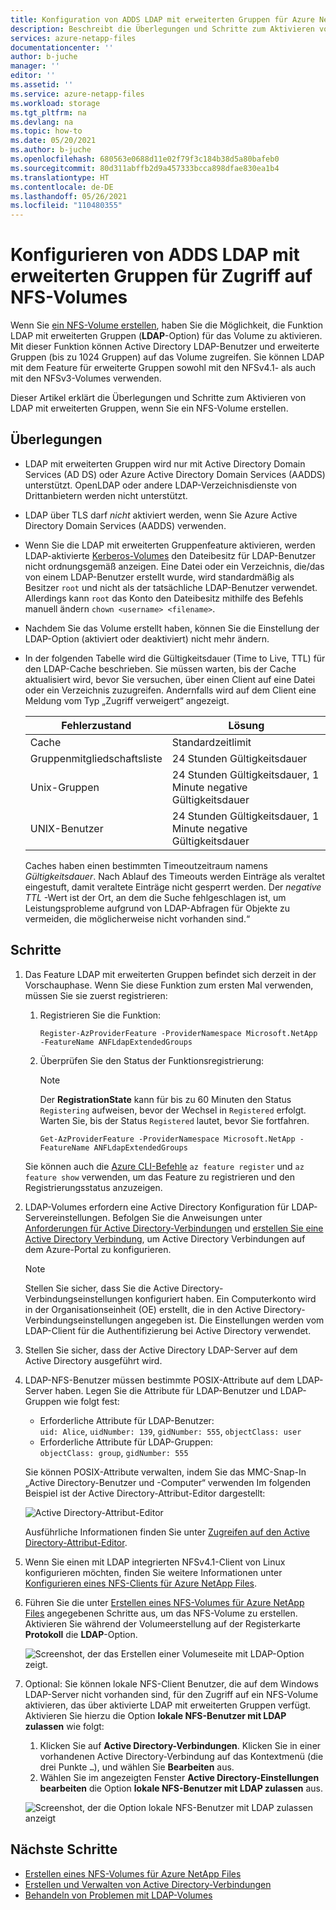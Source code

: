 ```yaml
---
title: Konfiguration von ADDS LDAP mit erweiterten Gruppen für Azure NetApp-Dateien für NFS-Volumes | Microsoft-Dokumentation
description: Beschreibt die Überlegungen und Schritte zum Aktivieren von LDAP mit erweiterten Gruppen, wenn Sie mit Azure NetApp-Dateien ein NFS-Volume erstellen.
services: azure-netapp-files
documentationcenter: ''
author: b-juche
manager: ''
editor: ''
ms.assetid: ''
ms.service: azure-netapp-files
ms.workload: storage
ms.tgt_pltfrm: na
ms.devlang: na
ms.topic: how-to
ms.date: 05/20/2021
ms.author: b-juche
ms.openlocfilehash: 680563e0688d11e02f79f3c184b38d5a80bafeb0
ms.sourcegitcommit: 80d311abffb2d9a457333bcca898dfae830ea1b4
ms.translationtype: HT
ms.contentlocale: de-DE
ms.lasthandoff: 05/26/2021
ms.locfileid: "110480355"
---
```

# <a name="configure-adds-ldap-with-extended-groups-for-nfs-volume-access"></a>Konfigurieren von ADDS LDAP mit erweiterten Gruppen für Zugriff auf NFS-Volumes

Wenn Sie [ein NFS-Volume erstellen](azure-netapp-files-create-volumes.md), haben Sie die Möglichkeit, die Funktion LDAP mit erweiterten Gruppen (**LDAP**-Option) für das Volume zu aktivieren. Mit dieser Funktion können Active Directory LDAP-Benutzer und erweiterte Gruppen (bis zu 1024 Gruppen) auf das Volume zugreifen. Sie können LDAP mit dem Feature für erweiterte Gruppen sowohl mit den NFSv4.1- als auch mit den NFSv3-Volumes verwenden. 

Dieser Artikel erklärt die Überlegungen und Schritte zum Aktivieren von LDAP mit erweiterten Gruppen, wenn Sie ein NFS-Volume erstellen.  

## <a name="considerations"></a>Überlegungen

* LDAP mit erweiterten Gruppen wird nur mit Active Directory Domain Services (AD DS) oder Azure Active Directory Domain Services (AADDS) unterstützt. OpenLDAP oder andere LDAP-Verzeichnisdienste von Drittanbietern werden nicht unterstützt. 

* LDAP über TLS darf *nicht* aktiviert werden, wenn Sie Azure Active Directory Domain Services (AADDS) verwenden.  

* Wenn Sie die LDAP mit erweiterten Gruppenfeature aktivieren, werden LDAP-aktivierte [Kerberos-Volumes](configure-kerberos-encryption.md) den Dateibesitz für LDAP-Benutzer nicht ordnungsgemäß anzeigen. Eine Datei oder ein Verzeichnis, die/das von einem LDAP-Benutzer erstellt wurde, wird standardmäßig als Besitzer `root` und nicht als der tatsächliche LDAP-Benutzer verwendet. Allerdings kann `root` das Konto den Dateibesitz mithilfe des Befehls manuell ändern `chown <username> <filename>`. 

* Nachdem Sie das Volume erstellt haben, können Sie die Einstellung der LDAP-Option (aktiviert oder deaktiviert) nicht mehr ändern.  

* In der folgenden Tabelle wird die Gültigkeitsdauer (Time to Live, TTL) für den LDAP-Cache beschrieben. Sie müssen warten, bis der Cache aktualisiert wird, bevor Sie versuchen, über einen Client auf eine Datei oder ein Verzeichnis zuzugreifen. Andernfalls wird auf dem Client eine Meldung vom Typ „Zugriff verweigert“ angezeigt. 

    |     Fehlerzustand    |     Lösung    |
    |-|-|
    | Cache |  Standardzeitlimit |
    | Gruppenmitgliedschaftsliste  | 24 Stunden Gültigkeitsdauer  |
    | Unix-Gruppen  | 24 Stunden Gültigkeitsdauer, 1 Minute negative Gültigkeitsdauer  |
    | UNIX-Benutzer  | 24 Stunden Gültigkeitsdauer, 1 Minute negative Gültigkeitsdauer  |

    Caches haben einen bestimmten Timeoutzeitraum namens *Gültigkeitsdauer*. Nach Ablauf des Timeouts werden Einträge als veraltet eingestuft, damit veraltete Einträge nicht gesperrt werden. Der *negative TTL* -Wert ist der Ort, an dem die Suche fehlgeschlagen ist, um Leistungsprobleme aufgrund von LDAP-Abfragen für Objekte zu vermeiden, die möglicherweise nicht vorhanden sind.“        

## <a name="steps"></a>Schritte

1. Das Feature LDAP mit erweiterten Gruppen befindet sich derzeit in der Vorschauphase. Wenn Sie diese Funktion zum ersten Mal verwenden, müssen Sie sie zuerst registrieren:  

    1. Registrieren Sie die Funktion:   

        ```azurepowershell-interactive
        Register-AzProviderFeature -ProviderNamespace Microsoft.NetApp -FeatureName ANFLdapExtendedGroups
        ```

    2. Überprüfen Sie den Status der Funktionsregistrierung: 

        > [!NOTE]
        > Der **RegistrationState** kann für bis zu 60 Minuten den Status `Registering` aufweisen, bevor der Wechsel in `Registered` erfolgt. Warten Sie, bis der Status `Registered` lautet, bevor Sie fortfahren.

        ```azurepowershell-interactive
        Get-AzProviderFeature -ProviderNamespace Microsoft.NetApp -FeatureName ANFLdapExtendedGroups
        ```
        
    Sie können auch die [Azure CLI-Befehle](/cli/azure/feature) `az feature register` und `az feature show` verwenden, um das Feature zu registrieren und den Registrierungsstatus anzuzeigen. 

2. LDAP-Volumes erfordern eine Active Directory Konfiguration für LDAP-Servereinstellungen. Befolgen Sie die Anweisungen unter [Anforderungen für Active Directory-Verbindungen](create-active-directory-connections.md#requirements-for-active-directory-connections) und [erstellen Sie eine Active Directory Verbindung](create-active-directory-connections.md#create-an-active-directory-connection), um Active Directory Verbindungen auf dem Azure-Portal zu konfigurieren.  

    > [!NOTE]
    > Stellen Sie sicher, dass Sie die Active Directory-Verbindungseinstellungen konfiguriert haben. Ein Computerkonto wird in der Organisationseinheit (OE) erstellt, die in den Active Directory-Verbindungseinstellungen angegeben ist. Die Einstellungen werden vom LDAP-Client für die Authentifizierung bei Active Directory verwendet.

3. Stellen Sie sicher, dass der Active Directory LDAP-Server auf dem Active Directory ausgeführt wird. 

4. LDAP-NFS-Benutzer müssen bestimmte POSIX-Attribute auf dem LDAP-Server haben. Legen Sie die Attribute für LDAP-Benutzer und LDAP-Gruppen wie folgt fest: 

    * Erforderliche Attribute für LDAP-Benutzer:   
        `uid: Alice`, `uidNumber: 139`, `gidNumber: 555`, `objectClass: user`
    * Erforderliche Attribute für LDAP-Gruppen:   
        `objectClass: group`, `gidNumber: 555`

    Sie können POSIX-Attribute verwalten, indem Sie das MMC-Snap-In „Active Directory-Benutzer und -Computer“ verwenden Im folgenden Beispiel ist der Active Directory-Attribut-Editor dargestellt:  

    ![Active Directory-Attribut-Editor](../media/azure-netapp-files/active-directory-attribute-editor.png) 

    Ausführliche Informationen finden Sie unter [Zugreifen auf den Active Directory-Attribut-Editor](create-volumes-dual-protocol.md#access-active-directory-attribute-editor).  

5. Wenn Sie einen mit LDAP integrierten NFSv4.1-Client von Linux konfigurieren möchten, finden Sie weitere Informationen unter [Konfigurieren eines NFS-Clients für Azure NetApp Files](configure-nfs-clients.md).

6.  Führen Sie die unter [Erstellen eines NFS-Volumes für Azure NetApp Files](azure-netapp-files-create-volumes.md) angegebenen Schritte aus, um das NFS-Volume zu erstellen. Aktivieren Sie während der Volumeerstellung auf der Registerkarte **Protokoll** die **LDAP**-Option.   

    ![Screenshot, der das Erstellen einer Volumeseite mit LDAP-Option zeigt.](../media/azure-netapp-files/create-nfs-ldap.png)  

7. Optional: Sie können lokale NFS-Client Benutzer, die auf dem Windows LDAP-Server nicht vorhanden sind, für den Zugriff auf ein NFS-Volume aktivieren, das über aktivierte LDAP mit erweiterten Gruppen verfügt. Aktivieren Sie hierzu die Option **lokale NFS-Benutzer mit LDAP zulassen** wie folgt:
    1. Klicken Sie auf **Active Directory-Verbindungen**.  Klicken Sie in einer vorhandenen Active Directory-Verbindung auf das Kontextmenü (die drei Punkte `…`), und wählen Sie **Bearbeiten** aus.  
    2. Wählen Sie im angezeigten Fenster **Active Directory-Einstellungen bearbeiten** die Option **lokale NFS-Benutzer mit LDAP zulassen** aus.  

    ![Screenshot, der die Option lokale NFS-Benutzer mit LDAP zulassen anzeigt](../media/azure-netapp-files/allow-local-nfs-users-with-ldap.png)  

## <a name="next-steps"></a>Nächste Schritte  

* [Erstellen eines NFS-Volumes für Azure NetApp Files](azure-netapp-files-create-volumes.md)
* [Erstellen und Verwalten von Active Directory-Verbindungen](create-active-directory-connections.md)
* [Behandeln von Problemen mit LDAP-Volumes](troubleshoot-ldap-volumes.md)
